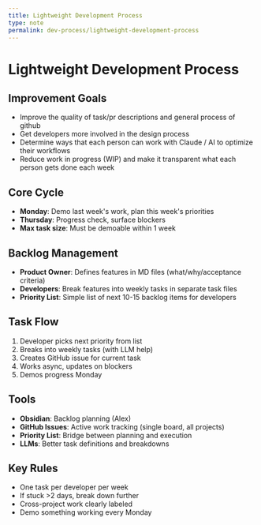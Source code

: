 ```yaml
---
title: Lightweight Development Process
type: note
permalink: dev-process/lightweight-development-process
---
```


# Lightweight Development Process

## Improvement Goals
- Improve the quality of task/pr descriptions and general process of github
- Get developers more involved in the design process
- Determine ways that each person can work with Claude / AI to optimize their workflows
- Reduce work in progress (WIP) and make it transparent what each person gets done each week


## Core Cycle
- **Monday**: Demo last week's work, plan this week's priorities
- **Thursday**: Progress check, surface blockers
- **Max task size**: Must be demoable within 1 week

## Backlog Management
- **Product Owner**: Defines features in MD files (what/why/acceptance criteria)
- **Developers**: Break features into weekly tasks in separate task files
- **Priority List**: Simple list of next 10-15 backlog items for developers

## Task Flow
1. Developer picks next priority from list
2. Breaks into weekly tasks (with LLM help)
3. Creates GitHub issue for current task
4. Works async, updates on blockers
5. Demos progress Monday

## Tools
- **Obsidian**: Backlog planning (Alex)
- **GitHub Issues**: Active work tracking (single board, all projects)
- **Priority List**: Bridge between planning and execution
- **LLMs**: Better task definitions and breakdowns

## Key Rules
- One task per developer per week
- If stuck >2 days, break down further
- Cross-project work clearly labeled
- Demo something working every Monday